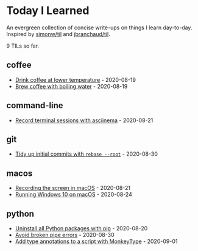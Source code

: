 # Today I Learned

An evergreen collection of concise write-ups on things I learn day-to-day. Inspired by [simonw/til](https://github.com/simonw/til) and [jbranchaud/til](https://github.com/jbranchaud/til).

<!-- count starts -->9<!-- count ends --> TILs so far.

<!-- index starts -->
## coffee

- [Drink coffee at lower temperature](coffee/drinking-temperature.md) - 2020-08-19
- [Brew coffee with boiling water](coffee/boiling-water.md) - 2020-08-19

## command-line

- [Record terminal sessions with asciinema](command-line/record-terminal-asciinema.md) - 2020-08-21

## git

- [Tidy up initial commits with `rebase --root`](git/rebase-initial-commit.md) - 2020-08-30

## macos

- [Recording the screen in macOS](macos/screen-recordings.md) - 2020-08-21
- [Running Windows 10 on macOS](macos/windows.md) - 2020-08-24

## python

- [Uninstall all Python packages with pip](python/pip-uninstall-all.md) - 2020-08-20
- [Avoid broken pipe errors](python/broken-pipe.md) - 2020-08-30
- [Add type annotations to a script with MonkeyType](python/monkeytype-script.md) - 2020-09-01
<!-- index ends -->
